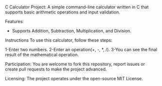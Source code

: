 C Calculator Project:
 A simple command-line calculator written in C that supports basic arithmetic operations and input validation.

Features:
* Supports Addition, Subtraction, Multiplication, and Division.

Instructions
To use this calculator, follow these steps:

1-Enter two numbers.
2-Enter an operation(+, -, *, /).
3-You can see the final result of the mathematical operation.

Participation:
You are welcome to fork this repository, report issues or create pull requests to make the project advanced.

Licensing:
The project operates under the open-source MIT License.
